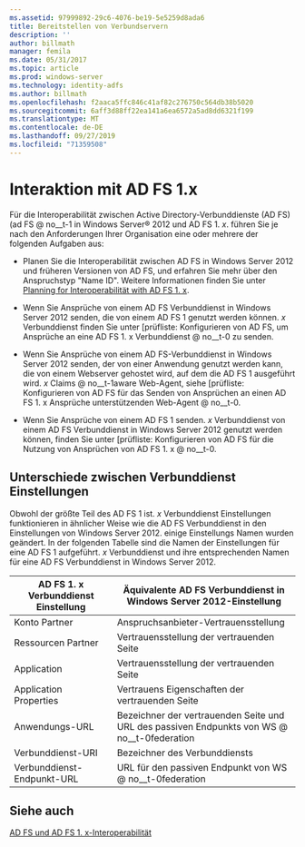 ```yaml
---
ms.assetid: 97999892-29c6-4076-be19-5e5259d8ada6
title: Bereitstellen von Verbundservern
description: ''
author: billmath
manager: femila
ms.date: 05/31/2017
ms.topic: article
ms.prod: windows-server
ms.technology: identity-adfs
ms.author: billmath
ms.openlocfilehash: f2aaca5ffc846c41af82c276750c564db38b5020
ms.sourcegitcommit: 6aff3d88ff22ea141a6ea6572a5ad8dd6321f199
ms.translationtype: MT
ms.contentlocale: de-DE
ms.lasthandoff: 09/27/2019
ms.locfileid: "71359508"
---
```

# <a name="interoperating-with-ad-fs-1x"></a>Interaktion mit AD FS 1.x

Für die Interoperabilität zwischen Active Directory-Verbunddienste (AD FS) \(ad FS @ no__t-1 in Windows Server® 2012 und AD FS 1. *x*. führen Sie je nach den Anforderungen Ihrer Organisation eine oder mehrere der folgenden Aufgaben aus:  
  
-   Planen Sie die Interoperabilität zwischen AD FS in Windows Server 2012 und früheren Versionen von AD FS, und erfahren Sie mehr über den Anspruchstyp "Name ID". Weitere Informationen finden Sie unter [Planning for Interoperabilität with AD FS 1. x](https://technet.microsoft.com/library/ff678040.aspx).  
  
-   Wenn Sie Ansprüche von einem AD FS Verbunddienst in Windows Server 2012 senden, die von einem AD FS 1 genutzt werden können. *x* Verbunddienst finden Sie unter [prüfliste: Konfigurieren von AD FS, um Ansprüche an eine AD FS 1. x Verbunddienst @ no__t-0 zu senden.  
  
-   Wenn Sie Ansprüche von einem AD FS-Verbunddienst in Windows Server 2012 senden, der von einer Anwendung genutzt werden kann, die von einem Webserver gehostet wird, auf dem die AD FS 1 ausgeführt wird. *x* Claims @ no__t-1aware Web-Agent, siehe [prüfliste: Konfigurieren von AD FS für das Senden von Ansprüchen an einen AD FS 1. x Ansprüche unterstützenden Web-Agent @ no__t-0.  
  
-   Wenn Sie Ansprüche von einem AD FS 1 senden. *x* Verbunddienst von einem AD FS Verbunddienst in Windows Server 2012 genutzt werden können, finden Sie unter [prüfliste: Konfigurieren von AD FS für die Nutzung von Ansprüchen von AD FS 1. x @ no__t-0.  
  
## <a name="differences-between-federation-service-settings"></a>Unterschiede zwischen Verbunddienst Einstellungen  
Obwohl der größte Teil des AD FS 1 ist. *x* Verbunddienst Einstellungen funktionieren in ähnlicher Weise wie die AD FS Verbunddienst in den Einstellungen von Windows Server 2012. einige Einstellungs Namen wurden geändert. In der folgenden Tabelle sind die Namen der Einstellungen für eine AD FS 1 aufgeführt. *x* Verbunddienst und ihre entsprechenden Namen für eine AD FS Verbunddienst in Windows Server 2012.  
  
|AD FS 1. x Verbunddienst Einstellung|Äquivalente AD FS Verbunddienst in Windows Server 2012-Einstellung  
|----------------------------------------|---------------------------------------------------------------------------------------------------------- 
|Konto Partner|Anspruchsanbieter-Vertrauensstellung  
|Ressourcen Partner|Vertrauensstellung der vertrauenden Seite 
|Application|Vertrauensstellung der vertrauenden Seite  
|Application Properties|Vertrauens Eigenschaften der vertrauenden Seite  
|Anwendungs-URL|Bezeichner der vertrauenden Seite und URL des passiven Endpunkts von WS @ no__t-0federation  
|Verbunddienst-URI|Bezeichner des Verbunddiensts  
|Verbunddienst-Endpunkt-URL|URL für den passiven Endpunkt von WS @ no__t-0federation  
  
## <a name="see-also"></a>Siehe auch  
[AD FS und AD FS 1. x-Interoperabilität](https://go.microsoft.com/fwlink/?LinkId=200776)  
  

